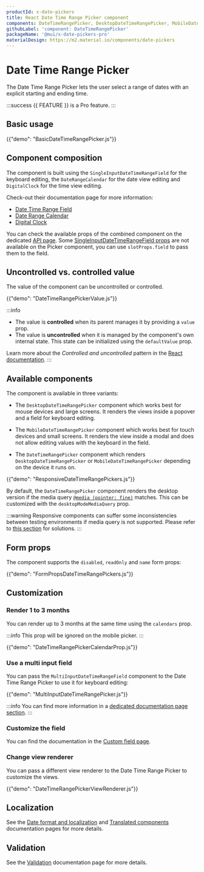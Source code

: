 ```yaml
---
productId: x-date-pickers
title: React Date Time Range Picker component
components: DateTimeRangePicker, DesktopDateTimeRangePicker, MobileDateTimeRangePicker, DateRangeCalendar, DateRangePickerDay, DigitalClock, MultiSectionDigitalClock, DateTimeRangePickerTabs, DateTimeRangePickerToolbar
githubLabel: 'component: DateTimeRangePicker'
packageName: '@mui/x-date-pickers-pro'
materialDesign: https://m2.material.io/components/date-pickers
---
```


# Date Time Range Picker [<span class="plan-pro"></span>](/x/introduction/licensing/#pro-plan 'Pro plan')

<p class="description">The Date Time Range Picker lets the user select a range of dates with an explicit starting and ending time.</p>

:::success
{{ FEATURE }} is a Pro feature.
:::

## Basic usage

{{"demo": "BasicDateTimeRangePicker.js"}}

## Component composition

The component is built using the `SingleInputDateTimeRangeField` for the keyboard editing, the `DateRangeCalendar` for the date view editing and `DigitalClock` for the time view editing.

Check-out their documentation page for more information:

- [Date Time Range Field](/x/react-date-pickers/date-time-range-field/)
- [Date Range Calendar](/x/react-date-pickers/date-range-calendar/)
- [Digital Clock](/x/react-date-pickers/digital-clock/)

You can check the available props of the combined component on the dedicated [API page](/x/api/date-pickers/date-time-range-picker/#props).
Some [SingleInputDateTimeRangeField props](/x/api/date-pickers/single-input-date-time-range-field/#props) are not available on the Picker component, you can use `slotProps.field` to pass them to the field.

## Uncontrolled vs. controlled value

The value of the component can be uncontrolled or controlled.

{{"demo": "DateTimeRangePickerValue.js"}}

:::info

- The value is **controlled** when its parent manages it by providing a `value` prop.
- The value is **uncontrolled** when it is managed by the component's own internal state. This state can be initialized using the `defaultValue` prop.

Learn more about the _Controlled and uncontrolled_ pattern in the [React documentation](https://react.dev/learn/sharing-state-between-components#controlled-and-uncontrolled-components).
:::

## Available components

The component is available in three variants:

- The `DesktopDateTimeRangePicker` component which works best for mouse devices and large screens.
  It renders the views inside a popover and a field for keyboard editing.

- The `MobileDateTimeRangePicker` component which works best for touch devices and small screens.
  It renders the view inside a modal and does not allow editing values with the keyboard in the field.

- The `DateTimeRangePicker` component which renders `DesktopDateTimeRangePicker` or `MobileDateTimeRangePicker` depending on the device it runs on.

{{"demo": "ResponsiveDateTimeRangePickers.js"}}

By default, the `DateTimeRangePicker` component renders the desktop version if the media query [`@media (pointer: fine)`](https://developer.mozilla.org/en-US/docs/Web/CSS/@media/pointer) matches.
This can be customized with the `desktopModeMediaQuery` prop.

:::warning
Responsive components can suffer some inconsistencies between testing environments if media query is not supported.
Please refer to [this section](/x/react-date-pickers/base-concepts/#testing-caveats) for solutions.
:::

## Form props

The component supports the `disabled`, `readOnly` and `name` form props:

{{"demo": "FormPropsDateTimeRangePickers.js"}}

## Customization

### Render 1 to 3 months

You can render up to 3 months at the same time using the `calendars` prop.

:::info
This prop will be ignored on the mobile picker.
:::

{{"demo": "DateTimeRangePickerCalendarProp.js"}}

### Use a multi input field

You can pass the `MultiInputDateTimeRangeField` component to the Date Time Range Picker to use it for keyboard editing:

{{"demo": "MultiInputDateTimeRangePicker.js"}}

:::info
You can find more information in a [dedicated documentation page section](/x/react-date-pickers/custom-field/#usage-inside-a-range-picker).
:::

### Customize the field

You can find the documentation in the [Custom field page](/x/react-date-pickers/custom-field/).

### Change view renderer

You can pass a different view renderer to the Date Time Range Picker to customize the views.

{{"demo": "DateTimeRangePickerViewRenderer.js"}}

## Localization

See the [Date format and localization](/x/react-date-pickers/adapters-locale/) and [Translated components](/x/react-date-pickers/localization/) documentation pages for more details.

## Validation

See the [Validation](/x/react-date-pickers/validation/) documentation page for more details.
